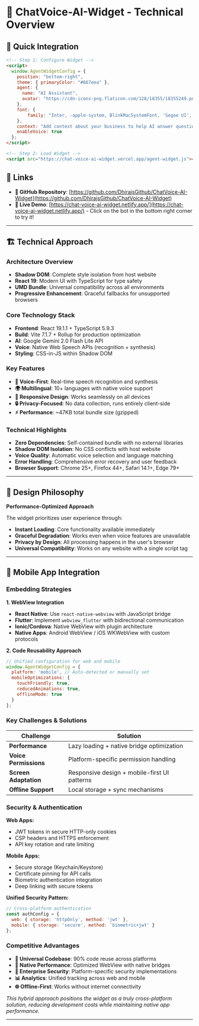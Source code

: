 # 🎤 ChatVoice-AI-Widget - Technical Overview

## 🚀 Quick Integration

```html
<!-- Step 1: Configure Widget -->
<script>
  window.AgentWidgetConfig = {
    position: "bottom-right",
    theme: { primaryColor: "#667eea" },
    agent: { 
      name: "AI Assistant",  
      avatar: "https://cdn-icons-png.flaticon.com/128/18355/18355249.png"
    },
    font: {
        family: "Inter, -apple-system, BlinkMacSystemFont, 'Segoe UI', Roboto, sans-serif",
    },
    context: "Add context about your business to help AI answer questions",
    enableVoice: true
  };
</script>

<!-- Step 2: Load Widget -->
<script src="https://chat-voice-ai-widget.vercel.app/agent-widget.js"></script>
```

## 🔗 Links

- **📁 GitHub Repository**: [https://github.com/DhirajsGithub/ChatVoice-AI-Widget](https://github.com/DhirajsGithub/ChatVoice-AI-Widget)
- **🎯 Live Demo**: [https://chat-voice-ai-widget.netlify.app/](https://chat-voice-ai-widget.netlify.app/) - Click on the bot in the bottom right corner to try it!

---

## 🏗️ Technical Approach

### **Architecture Overview**
- **Shadow DOM**: Complete style isolation from host website
- **React 19**: Modern UI with TypeScript for type safety
- **UMD Bundle**: Universal compatibility across all environments
- **Progressive Enhancement**: Graceful fallbacks for unsupported browsers

### **Core Technology Stack**
- **Frontend**: React 19.1.1 + TypeScript 5.9.3
- **Build**: Vite 7.1.7 + Rollup for production optimization
- **AI**: Google Gemini 2.0 Flash Lite API
- **Voice**: Native Web Speech APIs (recognition + synthesis)
- **Styling**: CSS-in-JS within Shadow DOM

### **Key Features**
- **🎤 Voice-First**: Real-time speech recognition and synthesis
- **🌍 Multilingual**: 10+ languages with native voice support
- **📱 Responsive Design**: Works seamlessly on all devices
- **🔒 Privacy-Focused**: No data collection, runs entirely client-side
- **⚡ Performance**: ~47KB total bundle size (gzipped)

### **Technical Highlights**
- **Zero Dependencies**: Self-contained bundle with no external libraries
- **Shadow DOM Isolation**: No CSS conflicts with host website
- **Voice Quality**: Automatic voice selection and language matching
- **Error Handling**: Comprehensive error recovery and user feedback
- **Browser Support**: Chrome 25+, Firefox 44+, Safari 14.1+, Edge 79+

---

## 🎯 Design Philosophy

**Performance-Optimized Approach**

The widget prioritizes user experience through:
- **Instant Loading**: Core functionality available immediately
- **Graceful Degradation**: Works even when voice features are unavailable
- **Privacy by Design**: All processing happens in the user's browser
- **Universal Compatibility**: Works on any website with a single script tag

---

## 📱 Mobile App Integration

### **Embedding Strategies**

**1. WebView Integration**
- **React Native**: Use `react-native-webview` with JavaScript bridge
- **Flutter**: Implement `webview_flutter` with bidirectional communication
- **Ionic/Cordova**: Native WebView with plugin architecture
- **Native Apps**: Android WebView / iOS WKWebView with custom protocols

**2. Code Reusability Approach**
```javascript
// Unified configuration for web and mobile
window.AgentWidgetConfig = {
  platform: 'mobile', // Auto-detected or manually set
  mobileOptimizations: {
    touchFriendly: true,
    reducedAnimations: true,
    offlineMode: true
  }
};
```

### **Key Challenges & Solutions**

| Challenge | Solution |
|-----------|----------|
| **Performance** | Lazy loading + native bridge optimization |
| **Voice Permissions** | Platform-specific permission handling |
| **Screen Adaptation** | Responsive design + mobile-first UI patterns |
| **Offline Support** | Local storage + sync mechanisms |

### **Security & Authentication**

**Web Apps:**
- JWT tokens in secure HTTP-only cookies
- CSP headers and HTTPS enforcement
- API key rotation and rate limiting

**Mobile Apps:**
- Secure storage (Keychain/Keystore)
- Certificate pinning for API calls
- Biometric authentication integration
- Deep linking with secure tokens

**Unified Security Pattern:**
```javascript
// Cross-platform authentication
const authConfig = {
  web: { storage: 'httpOnly', method: 'jwt' },
  mobile: { storage: 'secure', method: 'biometric+jwt' }
};
```

### **Competitive Advantages**

- **🔄 Universal Codebase**: 90% code reuse across platforms
- **🎯 Native Performance**: Optimized WebView with native bridges
- **🔐 Enterprise Security**: Platform-specific security implementations
- **📊 Analytics**: Unified tracking across web and mobile
- **🌐 Offline-First**: Works without internet connectivity

*This hybrid approach positions the widget as a truly cross-platform solution, reducing development costs while maintaining native app performance.*

---
